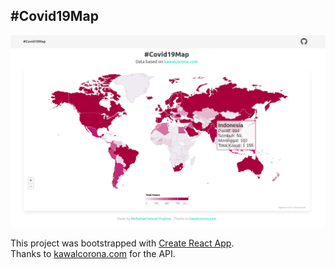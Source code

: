 ## #Covid19Map

![solarized vim](https://github.com/MuhamadIsmuaji/covid19map/blob/master/src/app-ss-new.png)


This project was bootstrapped with [Create React App](https://github.com/facebook/create-react-app).<br/>
Thanks to [kawalcorona.com](https://kawalcorona.com) for the API.
